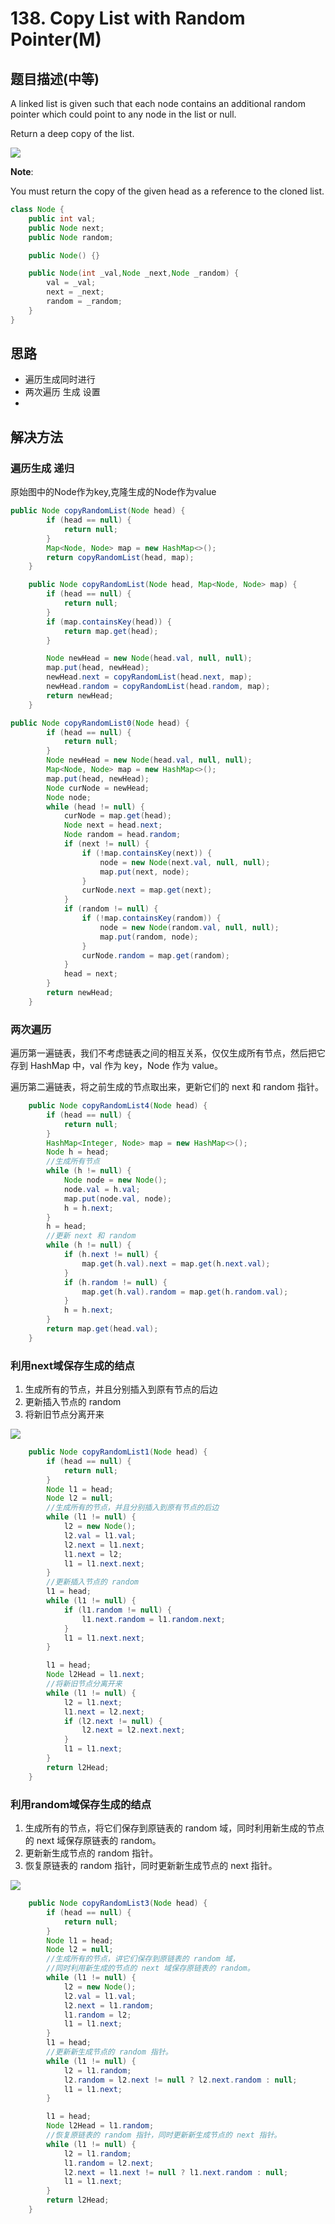 # 138. Copy List with Random Pointer\(M\)

## 题目描述\(中等\)

A linked list is given such that each node contains an additional random pointer which could point to any node in the list or null.

Return a deep copy of the list.

![](/assets/101-200/138-p-1.png)

**Note**:

You must return the copy of the given head as a reference to the cloned list.

```java
class Node {
    public int val;
    public Node next;
    public Node random;

    public Node() {}

    public Node(int _val,Node _next,Node _random) {
        val = _val;
        next = _next;
        random = _random;
    }
}
```

## 思路

* 遍历生成同时进行
* 两次遍历 生成 设置
* 
## 解决方法

### 遍历生成 递归

原始图中的Node作为key,克隆生成的Node作为value

```java
public Node copyRandomList(Node head) {
        if (head == null) {
            return null;
        }
        Map<Node, Node> map = new HashMap<>();
        return copyRandomList(head, map);
    }

    public Node copyRandomList(Node head, Map<Node, Node> map) {
        if (head == null) {
            return null;
        }
        if (map.containsKey(head)) {
            return map.get(head);
        }

        Node newHead = new Node(head.val, null, null);
        map.put(head, newHead);
        newHead.next = copyRandomList(head.next, map);
        newHead.random = copyRandomList(head.random, map);
        return newHead;
    }
```

```java
public Node copyRandomList0(Node head) {
        if (head == null) {
            return null;
        }
        Node newHead = new Node(head.val, null, null);
        Map<Node, Node> map = new HashMap<>();
        map.put(head, newHead);
        Node curNode = newHead;
        Node node;
        while (head != null) {
            curNode = map.get(head);
            Node next = head.next;
            Node random = head.random;
            if (next != null) {
                if (!map.containsKey(next)) {
                    node = new Node(next.val, null, null);
                    map.put(next, node);
                }
                curNode.next = map.get(next);
            }
            if (random != null) {
                if (!map.containsKey(random)) {
                    node = new Node(random.val, null, null);
                    map.put(random, node);
                }
                curNode.random = map.get(random);
            }
            head = next;
        }
        return newHead;
    }
```

### 两次遍历

遍历第一遍链表，我们不考虑链表之间的相互关系，仅仅生成所有节点，然后把它存到 HashMap 中，val 作为 key，Node 作为 value。

遍历第二遍链表，将之前生成的节点取出来，更新它们的 next 和 random 指针。

```java
    public Node copyRandomList4(Node head) {
        if (head == null) {
            return null;
        }
        HashMap<Integer, Node> map = new HashMap<>();
        Node h = head;
        //生成所有节点
        while (h != null) {
            Node node = new Node();
            node.val = h.val;
            map.put(node.val, node);
            h = h.next;
        }
        h = head;
        //更新 next 和 random
        while (h != null) {
            if (h.next != null) {
                map.get(h.val).next = map.get(h.next.val);
            }
            if (h.random != null) {
                map.get(h.val).random = map.get(h.random.val);
            }
            h = h.next;
        }
        return map.get(head.val);
    }
```

### 利用next域保存生成的结点

1. 生成所有的节点，并且分别插入到原有节点的后边
2. 更新插入节点的 random
3. 将新旧节点分离开来

![](/assets/101-200/138-s-3-1.png)



```java
    public Node copyRandomList1(Node head) {
        if (head == null) {
            return null;
        }
        Node l1 = head;
        Node l2 = null;
        //生成所有的节点，并且分别插入到原有节点的后边
        while (l1 != null) {
            l2 = new Node();
            l2.val = l1.val;
            l2.next = l1.next;
            l1.next = l2;
            l1 = l1.next.next;
        }
        //更新插入节点的 random
        l1 = head;
        while (l1 != null) {
            if (l1.random != null) {
                l1.next.random = l1.random.next;
            }
            l1 = l1.next.next;
        }

        l1 = head;
        Node l2Head = l1.next;
        //将新旧节点分离开来
        while (l1 != null) {
            l2 = l1.next;
            l1.next = l2.next;
            if (l2.next != null) {
                l2.next = l2.next.next;
            }
            l1 = l1.next;
        }
        return l2Head;
    }
```

### 利用random域保存生成的结点

1. 生成所有的节点，将它们保存到原链表的 random 域，同时利用新生成的节点的 next 域保存原链表的 random。
2. 更新新生成节点的 random 指针。
3. 恢复原链表的 random 指针，同时更新新生成节点的 next 指针。



![](/assets/101-200/138-s-4-1.png)

```java
    public Node copyRandomList3(Node head) {
        if (head == null) {
            return null;
        }
        Node l1 = head;
        Node l2 = null;
        //生成所有的节点，讲它们保存到原链表的 random 域，
        //同时利用新生成的节点的 next 域保存原链表的 random。
        while (l1 != null) {
            l2 = new Node();
            l2.val = l1.val;
            l2.next = l1.random;
            l1.random = l2;
            l1 = l1.next;
        }
        l1 = head;
        //更新新生成节点的 random 指针。
        while (l1 != null) {
            l2 = l1.random;
            l2.random = l2.next != null ? l2.next.random : null;
            l1 = l1.next;
        }

        l1 = head;
        Node l2Head = l1.random;
        //恢复原链表的 random 指针，同时更新新生成节点的 next 指针。
        while (l1 != null) {
            l2 = l1.random;
            l1.random = l2.next;
            l2.next = l1.next != null ? l1.next.random : null;
            l1 = l1.next;
        }
        return l2Head;
    }
```



